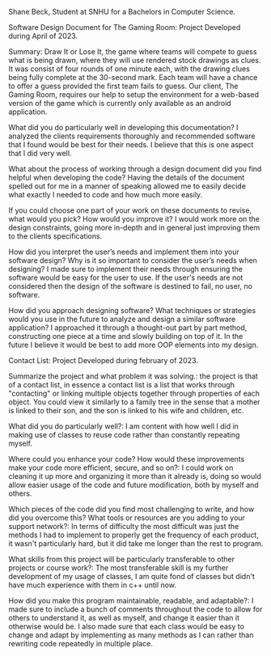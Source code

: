 Shane Beck, Student at SNHU for a Bachelors in Computer Science.

Software Design Document for The Gaming Room:
Project Developed during April of 2023.

Summary:
    Draw It or Lose It, the game where teams will compete to guess what is being drawn, where they will use rendered stock drawings as clues. It was consist of four rounds of one minute each, with the drawing clues being fully complete at the 30-second mark. Each team will have a chance to offer a guess provided the first team fails to guess. Our client, The Gaming Room, requires our help to setup the environment for a web-based version of the game which is currently only available as an android application.

What did you do particularly well in developing this documentation?
    I analyzed the clients requirements thoroughly and recommended software that I found would be best for their needs. I believe that this is one aspect that I did very well.

What about the process of working through a design document did you find helpful when developing the code?
    Having the details of the document spelled out for me in a manner of speaking allowed me to easily decide what exactly I needed to code and how much more easily.

If you could choose one part of your work on these documents to revise, what would you pick? How would you improve it?
    I would work more on the design constraints, going more in-depth and in general just improving them to the clients specifications.

How did you interpret the user’s needs and implement them into your software design? Why is it so important to consider the user’s needs when designing?
    I made sure to implement their needs through ensuring the software would be easy for the user to use. If the user's needs are not considered then the design of the software is destined to fail, no user, no software.

How did you approach designing software? What techniques or strategies would you use in the future to analyze and design a similar software application?
    I approached it through a thought-out part by part method, constructing one piece at a time and slowly building on top of it. In the future I believe it would be best to add more OOP elements into my design.

Contact List:
Project Developed during february of 2023.

Summarize the project and what problem it was solving.:
    the project is that of a contact list, in essence a contact list is a list that works through "contacting" or linking multiple objects together through properties of each object. You could view it similarly to a family tree in the sense that a mother is linked to their son, and the son is linked to his wife and children, etc.

What did you do particularly well?:
    I am content with how well I did in making use of classes to reuse code rather than constantly repeating myself.

Where could you enhance your code? How would these improvements make your code more efficient, secure, and so on?:
    I could work on cleaning it up more and organizing it more than it already is, doing so would allow easier usage of the code and future modification, both by myself and others.

Which pieces of the code did you find most challenging to write, and how did you overcome this? What tools or resources are you adding to your support network?:
    In terms of difficulty the most difficult was just the methods I had to implement to properly get the frequency of each product, it wasn't particularly hard, but it did take me longer than the rest to program.

What skills from this project will be particularly transferable to other projects or course work?:
    The most transferable skill is my further development of my usage of classes, I am quite fond of classes but didn't have much experience with them in c++ until now.

How did you make this program maintainable, readable, and adaptable?:
    I made sure to include a bunch of comments throughout the code to allow for others to understand it, as well as myself, and change it easier than it otherwise would be. I also made sure that each class would be easy to change and adapt by implementing as many methods as I can rather than rewriting code repeatedly in multiple place.
